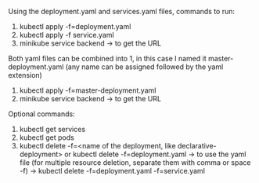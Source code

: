 Using the deployment.yaml and services.yaml files, commands to run:

1. kubectl apply -f=deployment.yaml 
2. kubectl apply -f service.yaml
3. minikube service backend -> to get the URL

Both yaml files can be combined into 1, in this case I named it master-deployment.yaml (any name can be assigned followed by the yaml extension)

1. kubectl apply -f=master-deployment.yaml
2. minikube service backend -> to get the URL

Optional commands:

1. kubectl get services
2. kubectl get pods
3. kubectl delete -f=<name of the deployment, like declarative-deployment> or
kubectl delete -f=deployment.yaml -> to use the yaml file (for multiple resource deletion, separate them with comma or space -f)
-> kubectl delete -f=deployment.yaml -f=service.yaml
